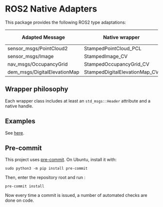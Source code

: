 # ROS2 Native Adapters

This package provides the following ROS2 type adaptations:

| Adapted Message | Native wrapper | Underlying native class | Header | CMake target |
|-|-|-|-|-|
| sensor_msgs/PointCloud2 | StampedPointCloud_PCL | pcl::PointCloud\<PointT\> |PCL.hpp| native_adapters::pcl_adapters |
| sensor_msgs/Image | StampedImage_CV | cv::Mat |CV.hpp| native_adapters::cv_adapters |
| nav_msgs/OccupancyGrid | StampedOccupancyGrid_CV | cv::Mat |CV.hpp| native_adapters::cv_adapters |
| dem_msgs/DigitalElevationMap | StampedDigitalElevationMap_CV | cv::Mat |CV.hpp| native_adapters::cv_adapters |

## Wrapper philosophy
Each wrapper class includes at least an `std_msgs::Header` attribute and a native handle.

## Examples
See [here](https://github.com/roncapat/ros2-native-adapters-examples).

## Pre-commit
This project uses [pre-commit](https://pre-commit.com/).  On Ubuntu, install it with:
```
sudo python3 -m pip install pre-commit
```
Then, enter the repository root and run :
```
pre-commit install
```
Now every time a commit is issued, a number of automated checks are done on code.
